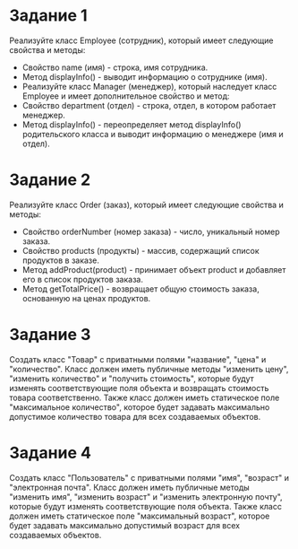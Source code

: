 # Задание 1
Реализуйте класс Employee (сотрудник), который имеет следующие свойства и методы:
* Свойство name (имя) - строка, имя сотрудника.
* Метод displayInfo() - выводит информацию о сотруднике (имя).
* Реализуйте класс Manager (менеджер), который наследует класс Employee и имеет дополнительное свойство и метод:
* Свойство department (отдел) - строка, отдел, в котором работает менеджер.
* Метод displayInfo() - переопределяет метод displayInfo() родительского класса и выводит информацию о менеджере (имя и отдел).

# Задание 2
Реализуйте класс Order (заказ), который имеет следующие свойства и методы:
* Свойство orderNumber (номер заказа) - число, уникальный номер заказа.
* Свойство products (продукты) - массив, содержащий список продуктов в заказе.
* Метод addProduct(product) - принимает объект product и добавляет его в список продуктов заказа.
* Метод getTotalPrice() - возвращает общую стоимость заказа, основанную на ценах продуктов.


# Задание 3
Создать класс "Товар" с приватными полями "название", "цена" и "количество". Класс должен иметь публичные методы "изменить цену", "изменить количество" и "получить стоимость", которые будут изменять соответствующие поля объекта и возвращать стоимость товара соответственно. Также класс должен иметь статическое поле "максимальное количество", которое будет задавать максимально допустимое количество товара для всех создаваемых объектов.

# Задание 4
Создать класс "Пользователь" с приватными полями "имя", "возраст" и "электронная почта". Класс должен иметь публичные методы "изменить имя", "изменить возраст" и "изменить электронную почту", которые будут изменять соответствующие поля объекта. Также класс должен иметь статическое поле "максимальный возраст", которое будет задавать максимально допустимый возраст для всех создаваемых объектов.